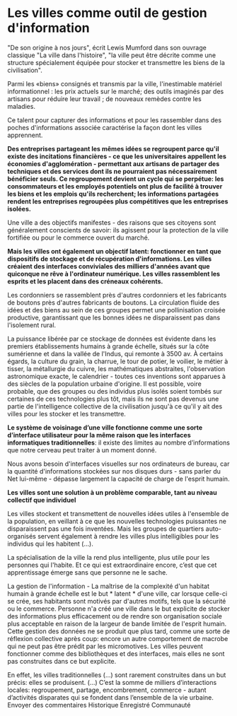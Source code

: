 # Les villes comme outil de gestion d'information

"De son origine à nos jours", écrit Lewis Mumford dans son ouvrage classique "La ville dans l'histoire", "la ville peut être décrite comme une structure spécialement équipée pour stocker et transmettre les biens de la civilisation".

Parmi les «biens» consignés et transmis par la ville, l'inestimable matériel informationnel : les prix actuels sur le marché; des outils imaginés par des artisans pour réduire leur travail ; de nouveaux remèdes contre les maladies. 

Ce talent pour capturer des informations et pour les rassembler dans des poches d'informations associée caractérise la façon dont les villes apprennent. 

**Des entreprises partageant les mêmes idées se regroupent parce qu'il existe des incitations financières - ce que les universitaires appellent les économies d'agglomération - permettant aux artisans de partager des techniques et des services dont ils ne pourraient pas nécessairement bénéficier seuls. Ce regroupement devient un cycle qui se perpétue: les consommateurs et les employés potentiels ont plus de facilité à trouver les biens et les emplois qu'ils recherchent; les informations partagées rendent les entreprises regroupées plus compétitives que les entreprises isolées.**

Une ville a des objectifs manifestes - des raisons que ses citoyens sont généralement conscients de savoir: ils agissent pour la protection de la ville fortifiée ou pour le commerce ouvert du marché.

**Mais les villes ont également un objectif latent: fonctionner en tant que dispositifs de stockage et de récupération d'informations. Les villes créaient des interfaces conviviales des milliers d'années avant que quiconque ne rêve à l'ordinateur numérique. Les villes rassemblent les esprits et les placent dans des créneaux cohérents.**

Les cordonniers se rassemblent près d'autres cordonniers et les fabricants de boutons près d'autres fabricants de boutons. La circulation fluide des idées et des biens au sein de ces groupes permet une pollinisation croisée productive, garantissant que les bonnes idées ne disparaissent pas dans l'isolement rural. 

La puissance libérée par ce stockage de données est évidente dans les premiers établissements humains à grande échelle, situés sur la côte sumérienne et dans la vallée de l'Indus, qui remonte à 3500 av. À certains égards, la culture du grain, la charrue, le tour de potier, le voilier, le métier à tisser, la métallurgie du cuivre, les mathématiques abstraites, l'observation astronomique exacte, le calendrier - toutes ces inventions sont apparues à des siècles de la population urbaine d'origine. Il est possible, voire probable, que des groupes ou des individus plus isolés soient tombés sur certaines de ces technologies plus tôt, mais ils ne sont pas devenus une partie de l'intelligence collective de la civilisation jusqu'à ce qu'il y ait des villes pour les stocker et les transmettre.

**Le système de voisinage d’une ville fonctionne comme une sorte d’interface utilisateur pour la même raison que les interfaces informatiques traditionnelles**: il existe des limites au nombre d’informations que notre cerveau peut traiter à un moment donné.

Nous avons besoin d'interfaces visuelles sur nos ordinateurs de bureau, car la quantité d'informations stockées sur nos disques durs - sans parler du Net lui-même - dépasse largement la capacité de charge de l'esprit humain.

**Les villes sont une solution à un problème comparable, tant au niveau collectif que individuel**

Les villes stockent et transmettent de nouvelles idées utiles à l'ensemble de la population, en veillant à ce que les nouvelles technologies puissantes ne disparaissent pas une fois inventées. Mais les groupes de quartiers auto-organisés servent également à rendre les villes plus intelligibles pour les individus qui les habitent (...). 

La spécialisation de la ville la rend plus intelligente, plus utile pour les personnes qui l'habite. Et ce qui est extraordinaire encore, c’est que cet apprentissage émerge sans que personne ne le sache. 

La gestion de l'information - La maîtrise de la complexité d'un habitat humain à grande échelle est le but * latent * d'une ville, car lorsque celle-ci se crée, ses habitants sont motivés par d'autres motifs, tels que la sécurité ou le commerce. Personne n'a créé une ville dans le but explicite de stocker des informations plus efficacement ou de rendre son organisation sociale plus acceptable en raison de la largeur de bande limitée de l'esprit humain. Cette gestion des données ne se produit que plus tard, comme une sorte de réflexion collective après coup: encore un autre comportement de macrobe qui ne peut pas être prédit par les micromotives. Les villes peuvent fonctionner comme des bibliothèques et des interfaces, mais elles ne sont pas construites dans ce but explicite.

En effet, les villes traditionnelles (...) sont rarement construites dans un but précis: elles se produisent. (...) C’est la somme de milliers d’interactions locales: regroupement, partage, encombrement, commerce - autant d’activités disparates qui se fondent dans l’ensemble de la vie urbaine.
Envoyer des commentaires
Historique
Enregistré
Communauté

